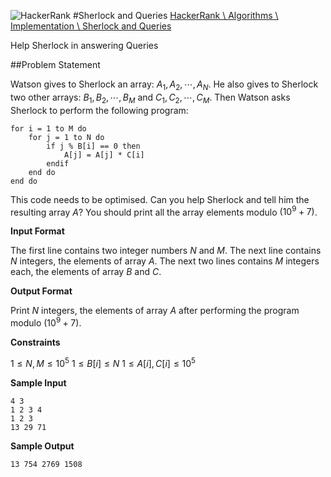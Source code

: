 ![HackerRank]
#Sherlock and Queries
[HackerRank \ Algorithms \ Implementation \ Sherlock and Queries](https://www.hackerrank.com/challenges/sherlock-and-queries)

Help Sherlock in answering Queries

##Problem Statement

Watson gives to Sherlock an array: $A_1, A_2, \cdots, A_N$. He also gives to Sherlock two other arrays: $B_1, B_2, \cdots, B_M$ and $C_1, C_2, \cdots, C_M$.
Then Watson asks Sherlock to perform the following program:

    for i = 1 to M do
        for j = 1 to N do
            if j % B[i] == 0 then
                A[j] = A[j] * C[i]
            endif
        end do
    end do

This code needs to be optimised. Can you help Sherlock and tell him the resulting array $A$? You should print all the array elements modulo $(10^9 + 7)$.

**Input Format**

The first line contains two integer numbers $N$ and $M$. The next line contains $N$ integers, the elements of array $A$. The next two lines contains $M$ integers each, the elements of array $B$ and $C$.

**Output Format**

Print $N$ integers, the elements of array $A$ after performing the program modulo $(10^9 + 7)$.

**Constraints**

$1 \le N, M \le 10^5$
$1 \le B[i] \le N$
$1 \le A[i], C[i] \le 10^5$

**Sample Input**


	4 3
	1 2 3 4
	1 2 3
	13 29 71

**Sample Output**


	13 754 2769 1508

[HackerRank]:https://www.hackerrank.com/assets/brand/typemark_60x200.png